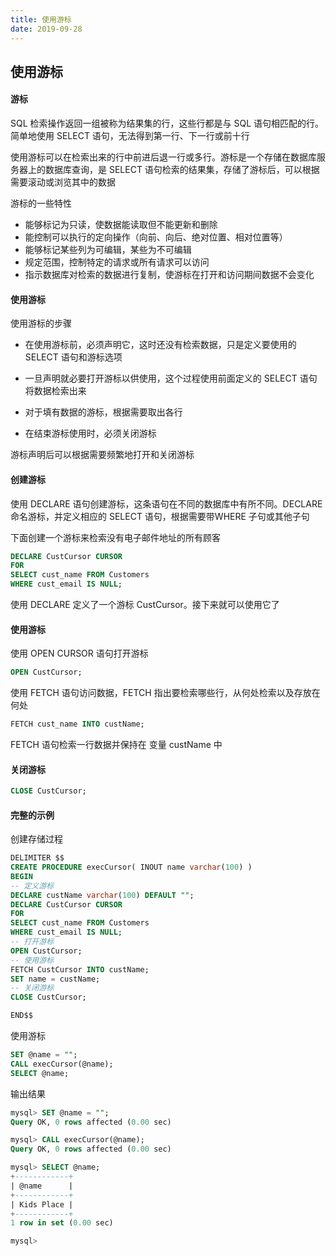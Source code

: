 ```yaml
---
title: 使用游标
date: 2019-09-28
---
```


## 使用游标



#### 游标

SQL 检索操作返回一组被称为结果集的行，这些行都是与 SQL 语句相匹配的行。简单地使用 SELECT 语句，无法得到第一行、下一行或前十行

使用游标可以在检索出来的行中前进后退一行或多行。游标是一个存储在数据库服务器上的数据库查询，是 SELECT 语句检索的结果集，存储了游标后，可以根据需要滚动或浏览其中的数据


游标的一些特性
- 能够标记为只读，使数据能读取但不能更新和删除
- 能控制可以执行的定向操作（向前、向后、绝对位置、相对位置等）
- 能够标记某些列为可编辑，某些为不可编辑
- 规定范围，控制特定的请求或所有请求可以访问
- 指示数据库对检索的数据进行复制，使游标在打开和访问期间数据不会变化



#### 使用游标

使用游标的步骤

- 在使用游标前，必须声明它，这时还没有检索数据，只是定义要使用的 SELECT 语句和游标选项
- 一旦声明就必要打开游标以供使用，这个过程使用前面定义的 SELECT 语句将数据检索出来

- 对于填有数据的游标，根据需要取出各行
- 在结束游标使用时，必须关闭游标

游标声明后可以根据需要频繁地打开和关闭游标



#### 创建游标


使用 DECLARE 语句创建游标，这条语句在不同的数据库中有所不同。DECLARE 命名游标，并定义相应的 SELECT 语句，根据需要带WHERE 子句或其他子句


下面创建一个游标来检索没有电子邮件地址的所有顾客

```sql
DECLARE CustCursor CURSOR
FOR 
SELECT cust_name FROM Customers
WHERE cust_email IS NULL;

```
使用 DECLARE 定义了一个游标 CustCursor。接下来就可以使用它了



#### 使用游标

使用 OPEN CURSOR 语句打开游标

```sql
OPEN CustCursor;
```

使用 FETCH 语句访问数据，FETCH 指出要检索哪些行，从何处检索以及存放在何处

```sql
FETCH cust_name INTO custName;
```

FETCH 语句检索一行数据并保持在 变量 custName 中


#### 关闭游标

```sql
CLOSE CustCursor;
```



#### 完整的示例


创建存储过程
```sql
DELIMITER $$
CREATE PROCEDURE execCursor( INOUT name varchar(100) )
BEGIN
-- 定义游标
DECLARE custName varchar(100) DEFAULT "";
DECLARE CustCursor CURSOR
FOR 
SELECT cust_name FROM Customers
WHERE cust_email IS NULL;
-- 打开游标
OPEN CustCursor;
-- 使用游标
FETCH CustCursor INTO custName;
SET name = custName;
-- 关闭游标
CLOSE CustCursor;

END$$
```

使用游标

```sql
SET @name = "";
CALL execCursor(@name);
SELECT @name;
```

输出结果

```sql
mysql> SET @name = "";
Query OK, 0 rows affected (0.00 sec)

mysql> CALL execCursor(@name);
Query OK, 0 rows affected (0.00 sec)

mysql> SELECT @name;
+------------+
| @name      |
+------------+
| Kids Place |
+------------+
1 row in set (0.00 sec)

mysql> 
```
